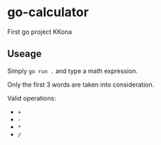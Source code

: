 # go-calculator
First go project KKona

## Useage

Simply `go run .` and type a math expression.

Only the first 3 words are taken into consideration.

Valid operations:
  - `+`
  - `-`
  - `*`
  - `/`
